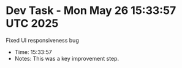 # Dev Task - Mon May 26 15:33:57 UTC 2025
Fixed UI responsiveness bug
- Time: 15:33:57
- Notes: This was a key improvement step.

